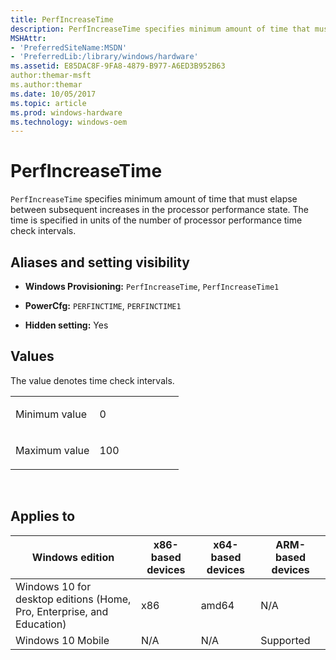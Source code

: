 ```yaml
---
title: PerfIncreaseTime
description: PerfIncreaseTime specifies minimum amount of time that must elapse between subsequent increases in the processor performance state. The time is specified in units of the number of processor performance time check intervals.
MSHAttr:
- 'PreferredSiteName:MSDN'
- 'PreferredLib:/library/windows/hardware'
ms.assetid: E85DAC8F-9FA8-4879-B977-A6ED3B952B63
author:themar-msft
ms.author:themar
ms.date: 10/05/2017
ms.topic: article
ms.prod: windows-hardware
ms.technology: windows-oem
---
```


# PerfIncreaseTime


`PerfIncreaseTime` specifies minimum amount of time that must elapse between subsequent increases in the processor performance state. The time is specified in units of the number of processor performance time check intervals.

## <span id="Aliases_and_setting_visibility"></span><span id="aliases_and_setting_visibility"></span><span id="ALIASES_AND_SETTING_VISIBILITY"></span>Aliases and setting visibility


-   **Windows Provisioning:** `PerfIncreaseTime`, `PerfIncreaseTime1`

-   **PowerCfg:** `PERFINCTIME`, `PERFINCTIME1`

-   **Hidden setting:** Yes

## <span id="Values"></span><span id="values"></span><span id="VALUES"></span>Values


The value denotes time check intervals.

<table>
<colgroup>
<col width="50%" />
<col width="50%" />
</colgroup>
<tbody>
<tr class="odd">
<td><p>Minimum value</p></td>
<td><p>0</p></td>
</tr>
<tr class="even">
<td><p>Maximum value</p></td>
<td><p>100</p></td>
</tr>
</tbody>
</table>

 

## <span id="Applies_to"></span><span id="applies_to"></span><span id="APPLIES_TO"></span>Applies to


| Windows edition                                                        | x86-based devices | x64-based devices | ARM-based devices |
|------------------------------------------------------------------------|-------------------|-------------------|-------------------|
| Windows 10 for desktop editions (Home, Pro, Enterprise, and Education) | x86               | amd64             | N/A               |
| Windows 10 Mobile                                                      | N/A               | N/A               | Supported         |

